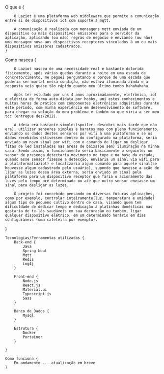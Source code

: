 O que é {
        
        O Laziot é uma plataforma web middleware que permite a comunicação entre si de dispositivos iot com suporte à mqtt.
        
        A comunicação é realizada com mensagens mqtt enviada de um dispositivo ou mais dispositivos emissores para o servidor da aplicação, aplicando (ou não) regras de negócio e enviando (ou não) uma mensagem nova aos dispositivos receptores vinculados à um ou mais dispositivos emissores cadastrados.
    }

Como nasceu {
    
        O Laziot nasceu de uma necessidade real e bastante dolorida fisicamente, após várias quedas durante a noite em uma escada de concreto/cimento, me peguei perguntando o porque de uma escada que poderia ser mortal nessa condição, não estava iluminada ainda e a resposta veio quase tão rápido quanto meu último tombo hahahahaha.

        Após ter estudado por uns 4 anos aproximadamente, eletrônica, iot e elétrica de forma auto-didata por hobby, uni estes conhecimentos e muitas horas de prática com componentes eletrônicos adquiridos durante este período, com minha experiência em desenvolvimento de software, para chegar na solução do meu problema e também no que viria a ser meu tcc (entregue dez/2022).

        A ideia era bastante simples(spoiler: descobri mais tarde que não era), utilizar sensores simples e baratos mas com pleno funcionamento, enviando os dados destes sensores por wifi à uma plataforma e se os dados recebidos estivessem dentro do configurado na plataforma, seria enviado um novo sinal por wifi com o comando de ligar ou desligar fitas de led instaladas nas áreas de baixa(ou sem) iluminação na minha casa. Sendo assim, o funcionamento seria basicamente o seguinte: um sensor de presença detectaria movimento no topo e na base da escada, quando esse sensor fizesse a detecção, enviaria um sinal via wifi para a plataforma(Laziot) e localizaria algum comando para aquele sinal(se houvesse algum cadastrado pelo usuário), supondo que havesse a ação de ligar as luzes dessa área externa, seria enviado um sinal pela plataforma para um dispositivo receptor que faria o acionamento das luzes pelo tempo pré-determinado ou até que outro sensor enviasse um sinal para desligar as luzes.

        O projeto foi concebido pensando em diversas futuras aplicações, como por exemplo, controlar inteiramente(luz, temperatura e umidade) algum tipo de pequeno cultivo dentro de casa, visando quem tem dificuldade de dedicar tempo e dedicação à platinhas domésticas mas gostaria de te-lás saudáveis em sua decoração ou também, ligar qualquer dispositivo elétrico, em um determinado horário em dias configuráveis (uma cafeteira por exemplo).
}

    Tecnologias/Ferramentas utilizadas {
        Back-end {
            Java
            Spring boot
            Mqtt
            Redis
            Log4j
        }
        
        Front-end {
            Node.js
            React.js
            Material.ui
            Typescript.js
            Sass
        }

        Banco de Dados {
            Mysql
        }

        Estrutura {
            Docker
            Portainer
        }

    }

    Como funciona {
        Em andamento ... atualização em breve
    }